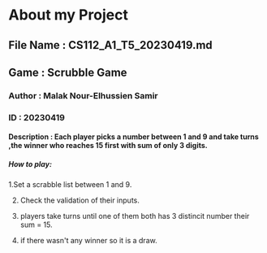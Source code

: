 # About my Project
## File Name : CS112_A1_T5_20230419.md
## Game : Scrubble Game
### Author : Malak Nour-Elhussien Samir
### ID : 20230419
#### Description : Each player picks a number between 1 and 9 and take turns ,the winner who reaches 15 first with sum of only 3 digits.
##### How to play: 
1.Set a scrabble list between 1 and 9.

2. Check the validation of their inputs.
 
3. players take turns until one of them both has 3 distincit number their sum = 15.

4. if there wasn't any winner so it is a draw.

